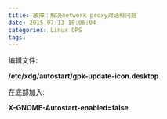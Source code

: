 ```yaml
---
title: 故障：解决network proxy对话框问题
date: 2015-07-13 10:06:04
categories: Linux OPS
tags:
---
```


编辑文件:

**/etc/xdg/autostart/gpk-update-icon.desktop**

在底部加入:

**X-GNOME-Autostart-enabled=false**
